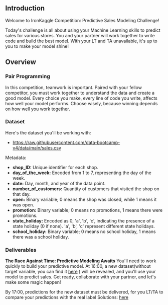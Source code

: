 <!-- # Lesson: ironkaggle -->
## Introduction

Welcome to IronKaggle Competition: Predictive Sales Modeling Challenge!

Today's challenge is all about using your Machine Learning skills to predict sales for various stores. You and your partner will work together to write code and build the best model. With your LT and TA unavailable, it's up to you to make your model shine!

## Overview

### Pair Programming

In this competition, teamwork is important. Paired with your fellow competitor, you must work together to understand the data and create a good model. Every choice you make, every line of code you write, affects how well your model performs. Choose wisely, because winning depends on how well you work together.


### Dataset

Here's the dataset you'll be working with:

   - https://raw.githubusercontent.com/data-bootcamp-v4/data/main/sales.csv

Metadata:
- **shop_ID:** Unique identifier for each shop.
- **day_of_the_week:** Encoded from 1 to 7, representing the day of the week.
- **date:** Day, month, and year of the data point.
- **number_of_customers:** Quantity of customers that visited the shop on that day.
- **open:** Binary variable; 0 means the shop was closed, while 1 means it was open.
- **promotion:** Binary variable; 0 means no promotions, 1 means there were promotions.
- **state_holiday:** Encoded as 0, 'a', 'b', 'c', indicating the presence of a state holiday (0 if none). 'a', 'b', 'c' represent different state holidays.
- **school_holiday:** Binary variable; 0 means no school holiday, 1 means there was a school holiday.


### Deliverables

**The Race Against Time: Predictive Modeling Awaits**
You'll need to work quickly to build your predictive model. At 16:00, a new dataset(without target variable, you can find it [here](https://raw.githubusercontent.com/data-bootcamp-v4/data/main/ironkaggle_notarget.csv)
) will be revealed, and you'll use your model to predict sales. Get ready, collaborate with your partner, and let's make some magic happen!


By 17:00, predictions for the new dataset must be delivered, for you LT/TA to compare your predictions with the real label
Solutions: 
[here](https://raw.githubusercontent.com/data-bootcamp-v4/data/main/ironkaggle_solutions.csv)


